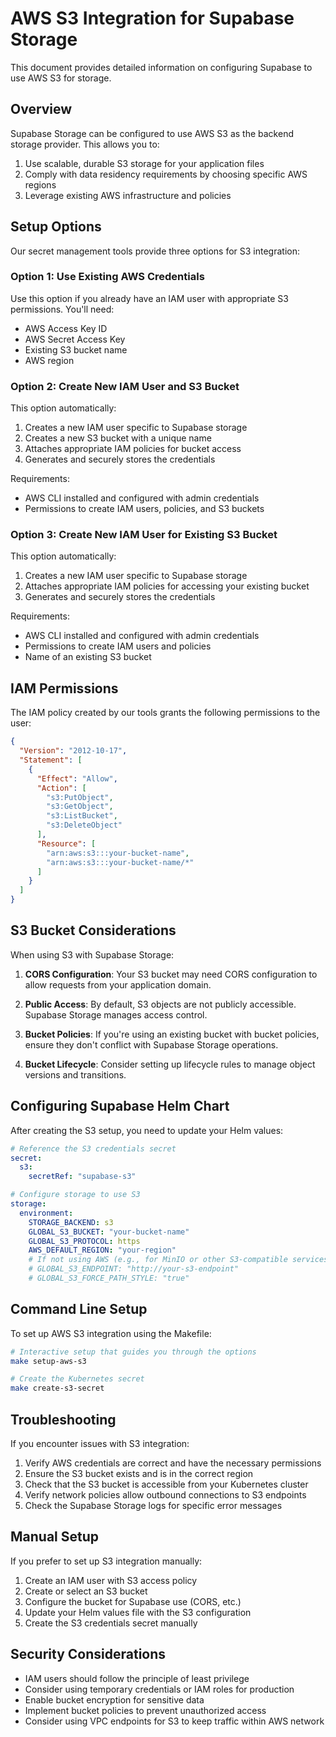 # AWS S3 Integration for Supabase Storage

This document provides detailed information on configuring Supabase to use AWS S3 for storage.

## Overview

Supabase Storage can be configured to use AWS S3 as the backend storage provider. This allows you to:

1. Use scalable, durable S3 storage for your application files
2. Comply with data residency requirements by choosing specific AWS regions
3. Leverage existing AWS infrastructure and policies

## Setup Options

Our secret management tools provide three options for S3 integration:

### Option 1: Use Existing AWS Credentials

Use this option if you already have an IAM user with appropriate S3 permissions. You'll need:

- AWS Access Key ID
- AWS Secret Access Key
- Existing S3 bucket name
- AWS region

### Option 2: Create New IAM User and S3 Bucket

This option automatically:

1. Creates a new IAM user specific to Supabase storage
2. Creates a new S3 bucket with a unique name
3. Attaches appropriate IAM policies for bucket access
4. Generates and securely stores the credentials

Requirements:
- AWS CLI installed and configured with admin credentials
- Permissions to create IAM users, policies, and S3 buckets

### Option 3: Create New IAM User for Existing S3 Bucket

This option automatically:

1. Creates a new IAM user specific to Supabase storage
2. Attaches appropriate IAM policies for accessing your existing bucket
3. Generates and securely stores the credentials

Requirements:
- AWS CLI installed and configured with admin credentials
- Permissions to create IAM users and policies
- Name of an existing S3 bucket

## IAM Permissions

The IAM policy created by our tools grants the following permissions to the user:

```json
{
  "Version": "2012-10-17",
  "Statement": [
    {
      "Effect": "Allow",
      "Action": [
        "s3:PutObject",
        "s3:GetObject",
        "s3:ListBucket",
        "s3:DeleteObject"
      ],
      "Resource": [
        "arn:aws:s3:::your-bucket-name",
        "arn:aws:s3:::your-bucket-name/*"
      ]
    }
  ]
}
```

## S3 Bucket Considerations

When using S3 with Supabase Storage:

1. **CORS Configuration**: Your S3 bucket may need CORS configuration to allow requests from your application domain.

2. **Public Access**: By default, S3 objects are not publicly accessible. Supabase Storage manages access control.

3. **Bucket Policies**: If you're using an existing bucket with bucket policies, ensure they don't conflict with Supabase Storage operations.

4. **Bucket Lifecycle**: Consider setting up lifecycle rules to manage object versions and transitions.

## Configuring Supabase Helm Chart

After creating the S3 setup, you need to update your Helm values:

```yaml
# Reference the S3 credentials secret
secret:
  s3:
    secretRef: "supabase-s3"

# Configure storage to use S3
storage:
  environment:
    STORAGE_BACKEND: s3
    GLOBAL_S3_BUCKET: "your-bucket-name"
    GLOBAL_S3_PROTOCOL: https
    AWS_DEFAULT_REGION: "your-region"
    # If not using AWS (e.g., for MinIO or other S3-compatible services)
    # GLOBAL_S3_ENDPOINT: "http://your-s3-endpoint"
    # GLOBAL_S3_FORCE_PATH_STYLE: "true"
```

## Command Line Setup

To set up AWS S3 integration using the Makefile:

```bash
# Interactive setup that guides you through the options
make setup-aws-s3

# Create the Kubernetes secret
make create-s3-secret
```

## Troubleshooting

If you encounter issues with S3 integration:

1. Verify AWS credentials are correct and have the necessary permissions
2. Ensure the S3 bucket exists and is in the correct region
3. Check that the S3 bucket is accessible from your Kubernetes cluster
4. Verify network policies allow outbound connections to S3 endpoints
5. Check the Supabase Storage logs for specific error messages

## Manual Setup

If you prefer to set up S3 integration manually:

1. Create an IAM user with S3 access policy
2. Create or select an S3 bucket
3. Configure the bucket for Supabase use (CORS, etc.)
4. Update your Helm values file with the S3 configuration
5. Create the S3 credentials secret manually

## Security Considerations

- IAM users should follow the principle of least privilege
- Consider using temporary credentials or IAM roles for production
- Enable bucket encryption for sensitive data
- Implement bucket policies to prevent unauthorized access
- Consider using VPC endpoints for S3 to keep traffic within AWS network 